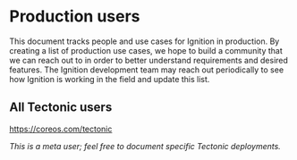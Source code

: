# Production users

This document tracks people and use cases for Ignition in production. By creating a list of production use cases, we hope to build a community that we can reach out to in order to better understand requirements and desired features. The Ignition development team may reach out periodically to see how Ignition is working in the field and update this list.

## All Tectonic users

https://coreos.com/tectonic

*This is a meta user; feel free to document specific Tectonic deployments.*
